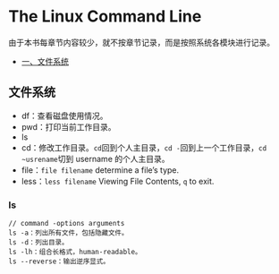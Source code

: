 # The Linux Command Line

由于本书每章节内容较少，就不按章节记录，而是按照系统各模块进行记录。

<!-- GFM-TOC -->

* [一、文件系统](#文件系统)

<!-- GFM-TOC -->

## 文件系统
- df：查看磁盘使用情况。
- pwd：打印当前工作目录。
- ls
- cd：修改工作目录。``cd``回到个人主目录，``cd -``回到上一个工作目录，``cd ~usrename``切到 username 的个人主目录。
- file：``file filename`` determine a file’s type.
- less：``less filename`` Viewing File Contents, ``q`` to exit.

### ls
```
// command -options arguments
ls -a：列出所有文件，包括隐藏文件。
ls -d：列出目录。
ls -lh：组合长格式，human-readable。
ls --reverse：输出逆序显式。
```